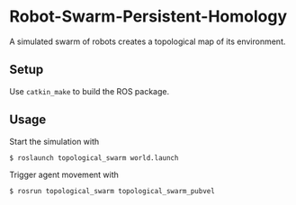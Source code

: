 # Robot-Swarm-Persistent-Homology
A simulated swarm of robots creates a topological map of its environment.

## Setup
Use `catkin_make` to build the ROS package.

## Usage
Start the simulation with

``` bash
$ roslaunch topological_swarm world.launch
```

Trigger agent movement with
``` bash
$ rosrun topological_swarm topological_swarm_pubvel
```

